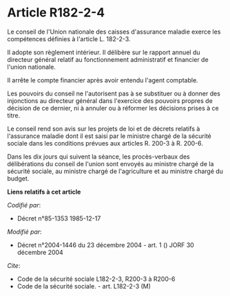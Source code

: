 # Article R182-2-4

Le conseil de l'Union nationale des caisses d'assurance maladie exerce les compétences définies à l'article L. 182-2-3.

Il adopte son règlement intérieur. Il délibère sur le rapport annuel du directeur général relatif au fonctionnement
administratif et financier de l'union nationale.

Il arrête le compte financier après avoir entendu l'agent comptable.

Les pouvoirs du conseil ne l'autorisent pas à se substituer ou à donner des injonctions au directeur général dans l'exercice
des pouvoirs propres de décision de ce dernier, ni à annuler ou à réformer les décisions prises à ce titre.

Le conseil rend son avis sur les projets de loi et de décrets relatifs à l'assurance maladie dont il est saisi par le
ministre chargé de la sécurité sociale dans les conditions prévues aux articles R. 200-3 à R. 200-6.

Dans les dix jours qui suivent la séance, les procès-verbaux des délibérations du conseil de l'union sont envoyés au ministre
chargé de la sécurité sociale, au ministre chargé de l'agriculture et au ministre chargé du budget.

**Liens relatifs à cet article**

_Codifié par_:

  - Décret n°85-1353 1985-12-17

_Modifié par_:

  - Décret n°2004-1446 du 23 décembre 2004 - art. 1 () JORF 30 décembre 2004

_Cite_:

  - Code de la sécurité sociale L182-2-3, R200-3 à R200-6
  - Code de la sécurité sociale. - art. L182-2-3 (M)
